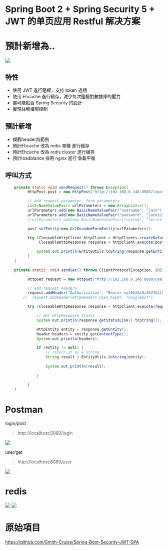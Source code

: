 # Spring Boot 2 + Spring Security 5 + JWT 的单页应用 Restful 解决方案
# 預計新增為..
![](https://i.imgur.com/ZUitSUf.png)

## 特性
* 使用 JWT 進行鑑權，支持 token 過期
* 使用 Ehcache 進行緩存，減少每次鑑權對數據庫的壓力
* 盡可能貼合 Spring Security 的設計
* 實現註解權限控制

## 預計新增
* 攔截header為範例
* 預計Ehcache 改為 redis 單機 進行緩存
* 預計Ehcache 改為 redis cluster 進行緩存
* 預計loadblance 採用 nginx 進行 負載平衡

## 呼叫方式
```java
    private static void sendRequest() throws Exception{
    	  HttpPost post = new HttpPost("http://192.168.0.146:8080/login");

          // add request parameter, form parameters
          List<NameValuePair> urlParameters = new ArrayList<>();
          urlParameters.add(new BasicNameValuePair("username", "jack"));
          urlParameters.add(new BasicNameValuePair("password", "jack123"));
          //urlParameters.add(new BasicNameValuePair("custom", "secret"));

          post.setEntity(new UrlEncodedFormEntity(urlParameters));

          try (CloseableHttpClient httpClient = HttpClients.createDefault();
               CloseableHttpResponse response = httpClient.execute(post)) {

              System.out.println(EntityUtils.toString(response.getEntity()));
          }
    }
    
    private static  void sendGet() throws ClientProtocolException, IOException  {

    	  HttpGet request = new HttpGet("http://192.168.0.146:8080/user");

          // add request headers
          request.addHeader("Authorization", "Bearer eyJ0eXAiOiJKV1QiLCJhbGciOiJIUzI1NiJ9.eyJleHAiOjE1Nzc0MjI0NDYsInVzZXJuYW1lIjoiamFjayJ9.iOLivJ6D2L9Ot7IznfSlp-TRgDSAvE53UIUo3c0PBQo");
        //  request.addHeader(HttpHeaders.USER_AGENT, "Googlebot");

          try (CloseableHttpResponse response = httpClient.execute(request)) {

              // Get HttpResponse Status
              System.out.println(response.getStatusLine().toString());

              HttpEntity entity = response.getEntity();
              Header headers = entity.getContentType();
              System.out.println(headers);

              if (entity != null) {
                  // return it as a String
                  String result = EntityUtils.toString(entity);
               
                  System.out.println(result);
                  
              }

          }
    }
```

# Postman
login/post
>http://localhost:8080/login
>
![](https://i.imgur.com/Ao5W3my.png)

user/get
>http://localhost:8080/user
>
![](https://i.imgur.com/0wB5IiK.png)

# redis
![](https://i.imgur.com/KZv2T3i.png)
![](https://i.imgur.com/zP5MrLW.png)



# 原始項目
https://github.com/Smith-Cruise/Spring-Boot-Security-JWT-SPA
